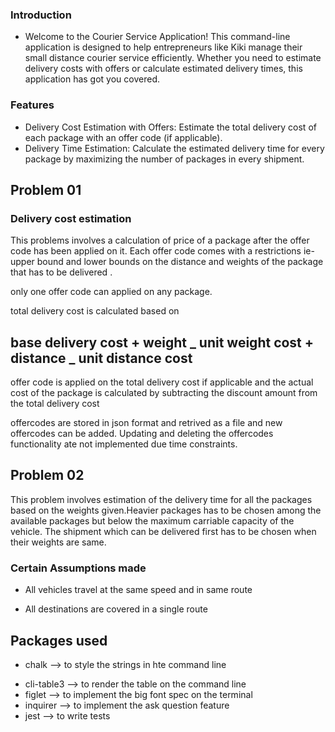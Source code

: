 ### Introduction
- Welcome to the Courier Service Application! This command-line application is designed to help entrepreneurs like Kiki manage their small distance courier service efficiently. Whether you need to estimate delivery costs with offers or calculate estimated delivery times, this application has got you covered.

### Features
- Delivery Cost Estimation with Offers: Estimate the total delivery cost of each package with an offer code (if applicable).
- Delivery Time Estimation: Calculate the estimated delivery time for every package by maximizing the number of packages in every shipment.

## **Problem 01**

### Delivery cost estimation

This problems involves a calculation of price of a package after the offer code has been applied on it. Each offer code comes with a restrictions ie- upper bound and lower bounds on the distance and weights of the package that has to be delivered .

only one offer code can applied on any package.

total delivery cost is calculated based on

## base delivery cost + weight _ unit weight cost + distance _ unit distance cost

offer code is applied on the total delivery cost if applicable and the actual cost of the package is calculated by subtracting the discount amount from the total delivery cost

offercodes are stored in json format and retrived as a file and new offercodes can be added. Updating and deleting the offercodes functionality ate not implemented due time constraints.

## **Problem 02**

This problem involves estimation of the delivery time for all the packages based on the weights given.Heavier packages has to be chosen among the available packages but below the maximum carriable capacity of the vehicle. The shipment which can be delivered first has to be chosen when their weights are same.

### Certain Assumptions made

- All vehicles travel at the same speed and in same route

* All destinations are covered in a single route

## Packages used

- chalk --> to style the strings in hte command line
* cli-table3 --> to render the table on the command line
* figlet --> to implement the big font spec on the terminal
* inquirer --> to implement the ask question feature
* jest --> to write tests 

